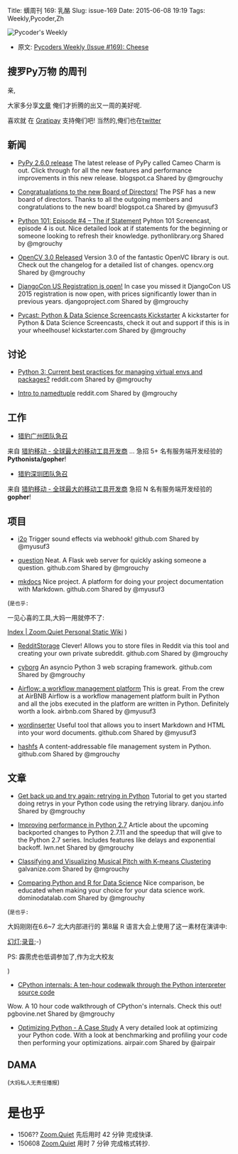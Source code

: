 Title: 蠎周刊 169: 乳酪
Slug: issue-169
Date: 2015-06-08 19:19
Tags: Weekly,Pycoder,Zh 


![Pycoder's Weekly](https://gallery.mailchimp.com/9735795484d2e4c204da82a29/images/Image_202014_01_22_20at_2010.45.04_20AM9789bf.png)


- 原文: [Pycoders Weekly (Issue #169): Cheese](http://us4.campaign-archive2.com/?u=9735795484d2e4c204da82a29&id=a0c695a7f6&e=889f3f6a05)



##  搜罗Py万物 的周刊

亲,


大家多分享[文章](http://pycoders.com/submissions/) 
俺们才折腾的出又一周的美好呢.

喜欢就
在 [Gratipay](https://www.gratipay.com/PycodersWeekly)
支持俺们吧!
当然的,俺们也在[twitter](http://www.twitter.com/pycoders)


## 新闻

- [PyPy 2.6.0 release](http://morepypy.blogspot.ca/2015/06/pypy-260-release.html)
The latest release of PyPy called Cameo Charm is out. Click through for all the new features and performance improvements in this new release.
blogspot.ca
Shared by @mgrouchy
 

- [Congratualations to the new Board of Directors!](http://pyfound.blogspot.ca/2015/06/congratualations-to-new-board-of.html)
The PSF has a new board of directors. Thanks to all the outgoing members and congratulations to the new board!
blogspot.ca
Shared by @myusuf3
 

- [Python 101: Episode #4 – The if Statement](http://www.blog.pythonlibrary.org/2015/06/02/python-101-episode-4-the-if-statement/)
Pyhton 101 Screencast, episode 4 is out. Nice detailed look at if statements for the beginning or someone looking to refresh their knowledge.
pythonlibrary.org
Shared by @mgrouchy
 

- [OpenCV 3.0 Released](http://opencv.org/opencv-3-0.html)
Version 3.0 of the fantastic OpenVC library is out. Check out the changelog for a detailed list of changes.
opencv.org
Shared by @mgrouchy
 

- [DjangoCon US Registration is open!](https://www.djangoproject.com/weblog/2015/may/22/djangocon-us-registration-open/)
In case you missed it DjangoCon US 2015 registration is now open, with prices significantly lower than in previous years.
djangoproject.com
Shared by @mgrouchy
 

- [Pycast: Python & Data Science Screencasts Kickstarter](https://www.kickstarter.com/projects/127250310/pycast-python-and-data-science-screencasts)
A kickstarter for Python & Data Science Screencasts, check it out and support if this is in your wheelhouse!
kickstarter.com
Shared by @mgrouchy




## 讨论

- [Python 3: Current best practices for managing virtual envs and packages?](http://www.reddit.com/r/Python/comments/38hchz/python_3_current_best_practices_for_managing/)
reddit.com
Shared by @mgrouchy
 

- [Intro to namedtuple](http://www.reddit.com/r/Python/comments/38ee9d/intro_to_namedtuple/)
reddit.com
Shared by @mgrouchy




## 工作


- [猎豹广州团队急召](https://github.com/cheetahmobile/CMBM/wiki/BmGzHr)

来自 [猎豹移动 - 全球最大的移动工具开发商](http://www.cmcm.com/zh-cn/cm-backup/) ...
急招 5+ 名有服务端开发经验的 **Pythonista/gopher**!

- [猎豹深圳团队急召](https://github.com/cheetahmobile/CMBM/wiki/BmSzHr)

来自 [猎豹移动 - 全球最大的移动工具开发商](http://www.cmcm.com/zh-cn/cm-backup/) 
急招 N 名有服务端开发经验的 **gopher**!


## 项目


- [i2o](https://github.com/Avocarrot/i2o)
Trigger sound effects via webhook!
github.com
Shared by @myusuf3
 

- [question](https://github.com/blha303/question)
Neat. A Flask web server for quickly asking someone a question.
github.com
Shared by @mgrouchy
 

- [mkdocs](https://github.com/mkdocs/mkdocs/)
Nice project. A platform for doing your project documentation with Markdown.
github.com
Shared by @myusuf3
 
(`是也乎:`

一见心喜的工具,大妈一用就停不了:

[Index | Zoom.Quiet Personal Static Wiki](http://wiki.zoomquiet.io/)
)


- [RedditStorage](https://github.com/Rossem/RedditStorage)
Clever! Allows you to store files in Reddit via this tool and creating your own private subreddit.
github.com
Shared by @mgrouchy
 

- [cyborg](https://github.com/orf/cyborg)
An asyncio Python 3 web scraping framework.
github.com
Shared by @mgrouchy
 

- [Airflow: a workflow management platform](http://nerds.airbnb.com/airflow/)
This is great. From the crew at AirBNB Airflow is a workflow management platform built in Python and all the jobs executed in the platform are written in Python. Definitely worth a look.
airbnb.com
Shared by @myusuf3
 

- [wordinserter](https://github.com/orf/wordinserter)
Useful tool that allows you to insert Markdown and HTML into your word documents.
github.com
Shared by @myusuf3
 

- [hashfs](https://github.com/dgilland/hashfs)
A content-addressable file management system in Python.
github.com
Shared by @mgrouchy


## 文章


- [Get back up and try again: retrying in Python](https://julien.danjou.info/blog/2015/python-retrying)
Tutorial to get you started doing retrys in your Python code using the retrying library.
danjou.info
Shared by @mgrouchy
 

- [Improving performance in Python 2.7](http://lwn.net/SubscriberLink/646888/26048607aedebe3d/)
Article about the upcoming backported changes to Python 2.7.11 and the speedup that will give to the Python 2.7 series. Includes features like delays and exponential backoff.
lwn.net
Shared by @mgrouchy
 

- [Classifying and Visualizing Musical Pitch with K-means Clustering](http://www.galvanize.com/blog/2015/05/28/classifying-and-visualizing-musical-pitch-with-k-means-clustering/)
galvanize.com
Shared by @mgrouchy
 

- [Comparing Python and R for Data Science](http://blog.dominodatalab.com/comparing-python-and-r-for-data-science/)
Nice comparison, be educated when making your choice for your data science work.
dominodatalab.com
Shared by @mgrouchy
 

(`是也乎:`

大妈刚刚在6.6~7 北大内部进行的 第8届 R 语言大会上使用了这一素材在演讲中:

[幻灯](http://zoomq.qiniudn.com/CPyUG/150607-RConChina/RorPython_whynot_v150607.pdf);[录音](http://zoomq.qiniudn.com/CPyUG/150607-RConChina/150607_rcon_p9_am1_ipynb.MP3);-)


PS:
霹雳虎也低调参加了,作为北大校友

)

- [CPython internals: A ten-hour codewalk through the Python interpreter source code](http://pgbovine.net/cpython-internals.htm)

Wow. A 10 hour code walkthrough of CPython's internals. Check this out!
pgbovine.net
Shared by @mgrouchy
 

- [Optimizing Python - A Case Study](https://www.airpair.com/python/posts/optimizing-python-code)
A very detailed look at optimizing your Python code. With a look at benchmarking and profiling your code then performing your optimizations.
airpair.com
Shared by @airpair




## DAMA
(`大妈私人无责任播报`)



# 是也乎

- 1506?? [Zoom.Quiet](http://zoomquiet.org/) 先后用时 42 分钟 完成快译.
- 150608 [Zoom.Quiet](http://zoomquiet.org/) 用时 7 分钟 完成格式转抄.